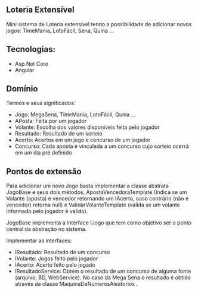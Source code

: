 ## Loteria Extensível
Mini sistema de Loteria extensível tendo a possíbilidade de adicionar novos jogos: TimeMania, LotoFácil, Sena, Quina ...

## Tecnologias:
- Asp.Net Core
- Angular


## Domínio
Termos e seus significados:
- Jogo: MegaSena, TimeMania, LotoFácil, Quina ...
- APosta: Feita por um jogador
- Volante: Escolha dos valores disponiveis feita pelo jogador
- Resultado: Resultado de um sorteio
- Acerto: Acertos em um jogo e concurso de um jogador
- Concurso: Cada aposta é vinculada a um concurso cujo sorteio ocerrá em um dia pré definido

## Pontos de extensão
Para adicionar um novo Jogo basta implementar a classe abstrata JogoBase e seus dois métodos, ApostaVencedoraTemplate 
(Indica se um Volante (aposta) é vencedor retornando um IAcerto, caso contrário (não é vencedor) retorna null) 
e  ValidarVolanteTemplate (valida se um volante informado pelo jogador é valido).

JogoBase implementa a interface IJogo que tem como objetivo ser o ponto central da abstração no sistema.

Implementar as interfaces:
- IResultado: Resultado de um concurso 
- IVolante: Jogos feito pelo jogador
- IAcerto: Acerto feito pelo jogado
- IResultadoService: Obtém o resultado de um concurso de alguma fonte (arquivo, BD, WebService). 
No caso da Mega Sena o resultado é obtido através da classe MaquinaDeNumerosAleatorios .

